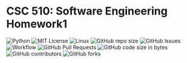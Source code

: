 # CSC 510: Software Engineering Homework1

![Python](https://img.shields.io/badge/Python-3776AB?style=for-the-badge&logo=python&logoColor=white) ![MIT License](https://img.shields.io/badge/License-MIT-red.svg) ![Linux](https://img.shields.io/badge/Linux-FCC624?style=for-the-badge&logo=linux&logoColor=black) ![GitHub repo size](https://img.shields.io/github/repo-size/CSC510-SE-HW1/hw1) ![GitHub Issues](https://img.shields.io/github/issues/CSC510-SE-HW1/hw1) ![Workflow](https://github.com/github/docs/actions/workflows/main.yml/badge.svg) ![GitHub Pull Requests](https://img.shields.io/github/issues-pr/CSC510-SE-HW1/hw1) ![GitHub code size in bytes](https://img.shields.io/github/languages/code-size/CSC510-SE-HW1/hw1) ![GitHub contributors](https://img.shields.io/github/contributors/CSC510-SE-HW1/hw1) ![GitHub forks](https://img.shields.io/github/forks/CSC510-SE-HW1/hw1)
